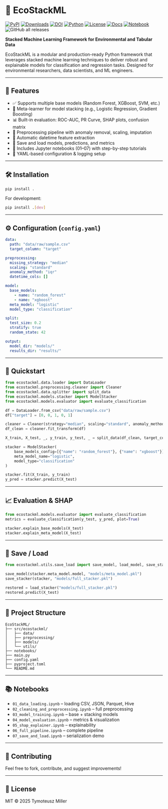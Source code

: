 # 🌿 EcoStackML


[![PyPI](https://img.shields.io/pypi/v/ecostackml?color=green)](https://pypi.org/project/ecostackml/)
[![Downloads](https://static.pepy.tech/badge/ecostackml)](https://pepy.tech/project/ecostackml)
[![DOI](https://zenodo.org/badge/DOI/10.5281/zenodo.15173335.svg)](https://doi.org/10.5281/zenodo.15173335)
[![Python](https://img.shields.io/badge/Python-3.8+-blue.svg)](https://www.python.org/)
[![License](https://img.shields.io/github/license/TyMill/EcoStackML)](https://github.com/TyMill/EcoStackML/LICENCE)
[![Docs](https://img.shields.io/badge/docs-MkDocs-blue)](https://tymill.github.io/EcoStackML/)
[![Notebook](https://img.shields.io/badge/Tutorial-Notebook-yellow)](https://github.com/TyMill/EcoStackML/tree/main/notebooks)
![GitHub all releases](https://img.shields.io/github/downloads/TyMill/EcoStackML/total?label=📦%20Downloads&style=plastic)


**Stacked Machine Learning Framework for Environmental and Tabular Data**

EcoStackML is a modular and production-ready Python framework that leverages stacked machine learning techniques to deliver robust and explainable models for classification and regression tasks. Designed for environmental researchers, data scientists, and ML engineers.

---

## 🚀 Features

- ✅ Supports multiple base models (Random Forest, XGBoost, SVM, etc.)
- 🧠 Meta-learner for model stacking (e.g., Logistic Regression, Gradient Boosting)
- 📊 Built-in evaluation: ROC-AUC, PR Curve, SHAP plots, confusion matrix
- 🧽 Preprocessing pipeline with anomaly removal, scaling, imputation
- 📅 Automatic datetime feature extraction
- 💾 Save and load models, predictions, and metrics
- 📓 Includes Jupyter notebooks (01–07) with step-by-step tutorials
- 🔧 YAML-based configuration & logging setup

---

## 🛠 Installation

```bash
pip install .
```

For development:

```bash
pip install .[dev]
```

---

## ⚙️ Configuration (`config.yaml`)

```yaml
data:
  path: "data/raw/sample.csv"
  target_column: "target"

preprocessing:
  missing_strategy: "median"
  scaling: "standard"
  anomaly_method: "iqr"
  datetime_cols: []

model:
  base_models:
    - name: "random_forest"
    - name: "xgboost"
  meta_model: "logistic"
  model_type: "classification"

split:
  test_size: 0.2
  stratify: true
  random_state: 42

output:
  model_dir: "models/"
  results_dir: "results/"
```

---

## 🧪 Quickstart

```python
from ecostackml.data.loader import DataLoader
from ecostackml.preprocessing.cleaner import Cleaner
from ecostackml.data.splitter import split_data
from ecostackml.models.stacker import ModelStacker
from ecostackml.models.evaluator import evaluate_classification

df = DataLoader.from_csv("data/raw/sample.csv")
df["target"] = [0, 0, 1, 0, 1]

cleaner = Cleaner(strategy="median", scaling="standard", anomaly_method="iqr")
df_clean = cleaner.fit_transform(df)

X_train, X_test, _, y_train, y_test, _ = split_data(df_clean, target_column="target")

stacker = ModelStacker(
    base_models_config=[{"name": "random_forest"}, {"name": "xgboost"}],
    meta_model_name="logistic",
    model_type="classification"
)

stacker.fit(X_train, y_train)
y_pred = stacker.predict(X_test)
```

---

## 📈 Evaluation & SHAP

```python
from ecostackml.models.evaluator import evaluate_classification
metrics = evaluate_classification(y_test, y_pred, plot=True)

stacker.explain_base_models(X_test)
stacker.explain_meta_model(X_test)
```

---

## 💾 Save / Load

```python
from ecostackml.utils.save_load import save_model, load_model, save_stacker, load_stacker

save_model(stacker.meta_model.model, "models/meta_model.pkl")
save_stacker(stacker, "models/full_stacker.pkl")

restored = load_stacker("models/full_stacker.pkl")
restored.predict(X_test)
```

---

## 📁 Project Structure

```
EcoStackML/
├── src/ecostackml/
│   ├── data/
│   ├── preprocessing/
│   ├── models/
│   └── utils/
├── notebooks/
├── main.py
├── config.yaml
├── pyproject.toml
└── README.md
```

---

## 📚 Notebooks

- `01_data_loading.ipynb` – loading CSV, JSON, Parquet, Hive
- `02_cleaning_and_preprocessing.ipynb` – full preprocessing
- `03_model_training.ipynb` – base + stacking models
- `04_model_evaluation.ipynb` – metrics & visualization
- `05_shap_explainer.ipynb` – explainability
- `06_full_pipeline.ipynb` – complete pipeline
- `07_save_and_load.ipynb` – serialization demo

---

## 🤝 Contributing

Feel free to fork, contribute, and suggest improvements!

---

## 📜 License

MIT © 2025 Tymoteusz Miller
